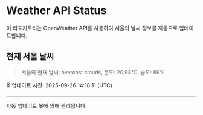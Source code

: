 
# Weather API Status

이 리포지토리는 OpenWeather API를 사용하여 서울의 날씨 정보를 자동으로 업데이트합니다.

## 현재 서울 날씨
> 서울의 현재 날씨: overcast clouds, 온도: 20.98°C, 습도: 89%

⏳ 업데이트 시간: 2025-09-26 14:18:11 (UTC)

---
자동 업데이트 봇에 의해 관리됩니다.
